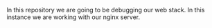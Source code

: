 In this repository we are going to be debugging our web stack. In this instance we are working with our nginx server.
